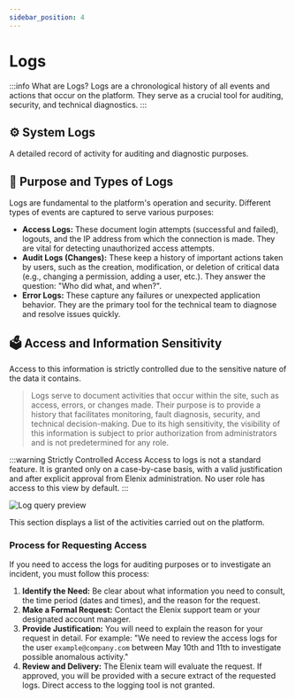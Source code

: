 ```yaml
---
sidebar_position: 4
---
```


# Logs

:::info What are Logs?
Logs are a chronological history of all events and actions that occur on the platform. They serve as a crucial tool for auditing, security, and technical diagnostics.
:::

<div className="hero-banner">
  <div className="hero-content">
    <h2>⚙️ System Logs</h2>
    <p>A detailed record of activity for auditing and diagnostic purposes.</p>
  </div>
</div>

## 📝 Purpose and Types of Logs

Logs are fundamental to the platform's operation and security. Different types of events are captured to serve various purposes:

- **Access Logs:** These document login attempts (successful and failed), logouts, and the IP address from which the connection is made. They are vital for detecting unauthorized access attempts.
- **Audit Logs (Changes):** These keep a history of important actions taken by users, such as the creation, modification, or deletion of critical data (e.g., changing a permission, adding a user, etc.). They answer the question: "Who did what, and when?".
- **Error Logs:** These capture any failures or unexpected application behavior. They are the primary tool for the technical team to diagnose and resolve issues quickly.

## 🗳️ Access and Information Sensitivity

Access to this information is strictly controlled due to the sensitive nature of the data it contains.

> Logs serve to document activities that occur within the site, such as access, errors, or changes made. Their purpose is to provide a history that facilitates monitoring, fault diagnosis, security, and technical decision-making. Due to its high sensitivity, the visibility of this information is subject to prior authorization from administrators and is not predetermined for any role.

:::warning Strictly Controlled Access
Access to logs is not a standard feature. It is granted only on a case-by-case basis, with a valid justification and after explicit approval from Elenix administration. No user role has access to this view by default.
:::

<div className="doc-image-container">
  <img src={require('./img/registro-consultas.jpg').default} alt="Log query preview" className="doc-image doc-image-large" />
</div>

This section displays a list of the activities carried out on the platform.

### Process for Requesting Access

If you need to access the logs for auditing purposes or to investigate an incident, you must follow this process:

1.  **Identify the Need:** Be clear about what information you need to consult, the time period (dates and times), and the reason for the request.
2.  **Make a Formal Request:** Contact the Elenix support team or your designated account manager.
3.  **Provide Justification:** You will need to explain the reason for your request in detail. For example: "We need to review the access logs for the user `example@company.com` between May 10th and 11th to investigate possible anomalous activity."
4.  **Review and Delivery:** The Elenix team will evaluate the request. If approved, you will be provided with a secure extract of the requested logs. Direct access to the logging tool is not granted.
